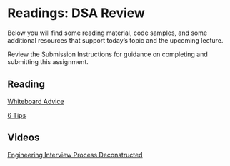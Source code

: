 # Readings: DSA Review

Below you will find some reading material, code samples, and some additional resources that support today’s topic and the upcoming lecture.

Review the Submission Instructions for guidance on completing and submitting this assignment.

## Reading

[Whiteboard Advice](https://hackernoon.com/the-best-whiteboard-interview-advice-i-ever-received-3ebbfa72e4a)

[6 Tips](https://blog.usejournal.com/6-tips-to-ace-a-whiteboard-programming-interview-f06c1b378bc6)

## Videos

[Engineering Interview Process Deconstructed](https://www.youtube.com/watch?v=KdXAUst8bdo)